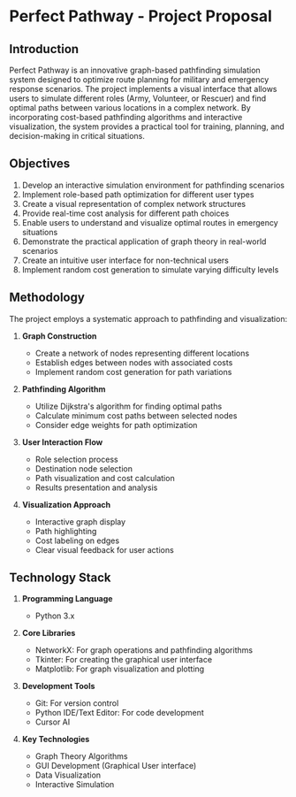 # Perfect Pathway - Project Proposal

## Introduction
Perfect Pathway is an innovative graph-based pathfinding simulation system designed to optimize route planning for military and emergency response scenarios. The project implements a visual interface that allows users to simulate different roles (Army, Volunteer, or Rescuer) and find optimal paths between various locations in a complex network. By incorporating cost-based pathfinding algorithms and interactive visualization, the system provides a practical tool for training, planning, and decision-making in critical situations.

## Objectives
1. Develop an interactive simulation environment for pathfinding scenarios
2. Implement role-based path optimization for different user types
3. Create a visual representation of complex network structures
4. Provide real-time cost analysis for different path choices
5. Enable users to understand and visualize optimal routes in emergency situations
6. Demonstrate the practical application of graph theory in real-world scenarios
7. Create an intuitive user interface for non-technical users
8. Implement random cost generation to simulate varying difficulty levels

## Methodology
The project employs a systematic approach to pathfinding and visualization:

1. **Graph Construction**
   - Create a network of nodes representing different locations
   - Establish edges between nodes with associated costs
   - Implement random cost generation for path variations

2. **Pathfinding Algorithm**
   - Utilize Dijkstra's algorithm for finding optimal paths
   - Calculate minimum cost paths between selected nodes
   - Consider edge weights for path optimization

3. **User Interaction Flow**
   - Role selection process
   - Destination node selection
   - Path visualization and cost calculation
   - Results presentation and analysis

4. **Visualization Approach**
   - Interactive graph display
   - Path highlighting
   - Cost labeling on edges
   - Clear visual feedback for user actions

## Technology Stack
1. **Programming Language**
   - Python 3.x

2. **Core Libraries**
   - NetworkX: For graph operations and pathfinding algorithms
   - Tkinter: For creating the graphical user interface
   - Matplotlib: For graph visualization and plotting

3. **Development Tools**
   - Git: For version control
   - Python IDE/Text Editor: For code development
   - Cursor AI

4. **Key Technologies**
   - Graph Theory Algorithms
   - GUI Development (Graphical User interface)
   - Data Visualization
   - Interactive Simulation 